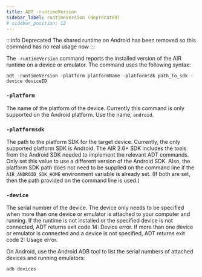 ```yaml
---
title: ADT -runtimeVersion
sidebar_label: runtimeVersion (deprecated)
# sidebar_position: 12
---
```


:::info Deprecated
The shared runtime on Android has been removed so this command has no real usage now
:::

The `-runtimeVersion` command reports the installed version of the AIR runtime on a device or emulator. The command uses the following syntax:

```
adt -runtimeVersion -platform platformName -platformsdk path_to_sdk -device deviceID
```

### `-platform`

The name of the platform of the device. Currently this command is only supported on the Android platform. Use the name, `android`.

### `-platformsdk`

The path to the platform SDK for the target device. Currently, the only supported platform SDK is Android. The AIR 2.6+ SDK includes the tools from the Android SDK needed to implement the relevant ADT commands. Only set this value to use a different version of the Android SDK. Also, the platform SDK path does not need to be supplied on the command line if the `AIR_ANDROID_SDK_HOME` environment variable is already set. (If both are set, then the path provided on the command line is used.)

### `-device`

The serial number of the device. The device only needs to be specified when more than one device or emulator is attached to your computer and running. If the runtime is not installed or the specified device is not connected, ADT returns exit code 14: Device error. If more than one device or emulator is connected and a device is not specified, ADT returns exit code 2: Usage error.

On Android, use the Android ADB tool to list the serial numbers of attached devices and running emulators:

```
adb devices
```
